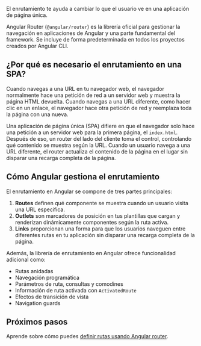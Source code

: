 <docs-decorative-header title="Enrutamiento en Angular" imgSrc="adev/src/assets/images/routing.svg"> <!-- markdownlint-disable-line -->
El enrutamiento te ayuda a cambiar lo que el usuario ve en una aplicación de página única.
</docs-decorative-header>

Angular Router (`@angular/router`) es la librería oficial para gestionar la navegación en aplicaciones de Angular y una parte fundamental del framework. Se incluye de forma predeterminada en todos los proyectos creados por Angular CLI.

## ¿Por qué es necesario el enrutamiento en una SPA?

Cuando navegas a una URL en tu navegador web, el navegador normalmente hace una petición de red a un servidor web y muestra la página HTML devuelta. Cuando navegas a una URL diferente, como hacer clic en un enlace, el navegador hace otra petición de red y reemplaza toda la página con una nueva.

Una aplicación de página única (SPA) difiere en que el navegador solo hace una petición a un servidor web para la primera página, el `index.html`. Después de eso, un router del lado del cliente toma el control, controlando qué contenido se muestra según la URL. Cuando un usuario navega a una URL diferente, el router actualiza el contenido de la página en el lugar sin disparar una recarga completa de la página.

## Cómo Angular gestiona el enrutamiento

El enrutamiento en Angular se compone de tres partes principales:

1. **Routes** definen qué componente se muestra cuando un usuario visita una URL específica.
2. **Outlets** son marcadores de posición en tus plantillas que cargan y renderizan dinámicamente componentes según la ruta activa.
3. **Links** proporcionan una forma para que los usuarios naveguen entre diferentes rutas en tu aplicación sin disparar una recarga completa de la página.

Además, la librería de enrutamiento en Angular ofrece funcionalidad adicional como:

- Rutas anidadas
- Navegación programática
- Parámetros de ruta, consultas y comodines
- Información de ruta activada con `ActivatedRoute`
- Efectos de transición de vista
- Navigation guards

## Próximos pasos

Aprende sobre cómo puedes [definir rutas usando Angular router](/guide/routing/define-routes).
